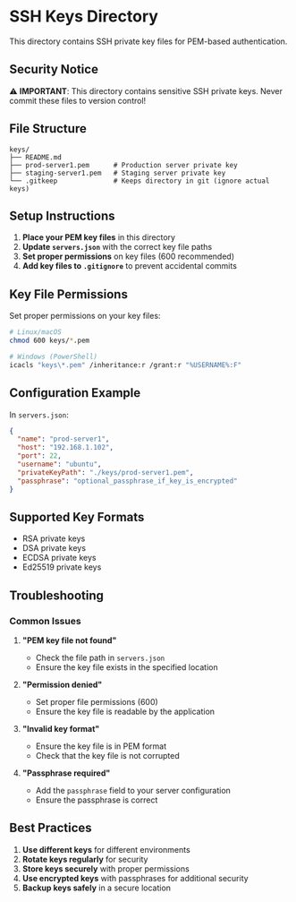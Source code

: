 # SSH Keys Directory

This directory contains SSH private key files for PEM-based authentication.

## Security Notice

⚠️ **IMPORTANT**: This directory contains sensitive SSH private keys. Never commit these files to version control!

## File Structure

```
keys/
├── README.md
├── prod-server1.pem      # Production server private key
├── staging-server1.pem   # Staging server private key
└── .gitkeep              # Keeps directory in git (ignore actual keys)
```

## Setup Instructions

1. **Place your PEM key files** in this directory
2. **Update `servers.json`** with the correct key file paths
3. **Set proper permissions** on key files (600 recommended)
4. **Add key files to `.gitignore`** to prevent accidental commits

## Key File Permissions

Set proper permissions on your key files:

```bash
# Linux/macOS
chmod 600 keys/*.pem

# Windows (PowerShell)
icacls "keys\*.pem" /inheritance:r /grant:r "%USERNAME%:F"
```

## Configuration Example

In `servers.json`:

```json
{
  "name": "prod-server1",
  "host": "192.168.1.102",
  "port": 22,
  "username": "ubuntu",
  "privateKeyPath": "./keys/prod-server1.pem",
  "passphrase": "optional_passphrase_if_key_is_encrypted"
}
```

## Supported Key Formats

- RSA private keys
- DSA private keys
- ECDSA private keys
- Ed25519 private keys

## Troubleshooting

### Common Issues

1. **"PEM key file not found"**
   - Check the file path in `servers.json`
   - Ensure the key file exists in the specified location

2. **"Permission denied"**
   - Set proper file permissions (600)
   - Ensure the key file is readable by the application

3. **"Invalid key format"**
   - Ensure the key file is in PEM format
   - Check that the key file is not corrupted

4. **"Passphrase required"**
   - Add the `passphrase` field to your server configuration
   - Ensure the passphrase is correct

## Best Practices

1. **Use different keys** for different environments
2. **Rotate keys regularly** for security
3. **Store keys securely** with proper permissions
4. **Use encrypted keys** with passphrases for additional security
5. **Backup keys safely** in a secure location 